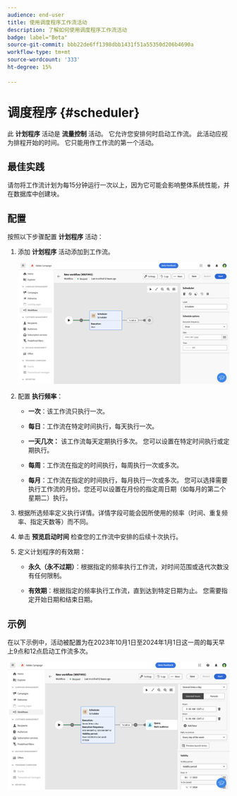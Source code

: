 ```yaml
---
audience: end-user
title: 使用调度程序工作流活动
description: 了解如何使用调度程序工作流活动
badge: label="Beta"
source-git-commit: bbb22de6ff1398dbb1431f51a55350d206b4690a
workflow-type: tm+mt
source-wordcount: '333'
ht-degree: 15%

---
```



# 调度程序 {#scheduler}

<!--
>[!CONTEXTUALHELP]
>id="acw_orchestration_schedule_options"
>title="Scheduler activity"
>abstract="The Scheduler activity allows you..."
-->

此 **计划程序** 活动是 **流量控制** 活动。 它允许您安排何时启动工作流。 此活动应视为排程开始的时间。 它只能用作工作流的第一个活动。

## 最佳实践

请勿将工作流计划为每15分钟运行一次以上，因为它可能会影响整体系统性能，并在数据库中创建块。

## 配置

按照以下步骤配置 **计划程序** 活动：

1. 添加 **计划程序** 活动添加到工作流。

   ![](../assets/workflow-scheduler.png)

1. 配置 **执行频率**：

   * **一次**：该工作流只执行一次。

   * **每日**：工作流在特定时间执行，每天执行一次。

   * **一天几次：** 该工作流每天定期执行多次。 您可以设置在特定时间执行或定期执行。

   * **每周**：工作流在指定的时间执行，每周执行一次或多次。

   * **每月**：工作流在指定的时间执行，每月执行一次或多次。 您可以选择需要执行工作流的月份。您还可以设置在月份的指定周日期（如每月的第二个星期二）执行。

1. 根据所选频率定义执行详情。详情字段可能会因所使用的频率（时间、重复频率、指定天数等）而不同。

1. 单击 **预览启动时间** 检查您的工作流中安排的后续十次执行。

1. 定义计划程序的有效期：

   * **永久（永不过期）**：根据指定的频率执行工作流，对时间范围或迭代次数没有任何限制。

   * **有效期**：根据指定的频率执行工作流，直到达到特定日期为止。 您需要指定开始日期和结束日期。

## 示例

在以下示例中，活动被配置为在2023年10月1日至2024年1月1日这一周的每天早上9点和12点启动工作流多次。

![](../assets/workflow-scheduler2.png)



